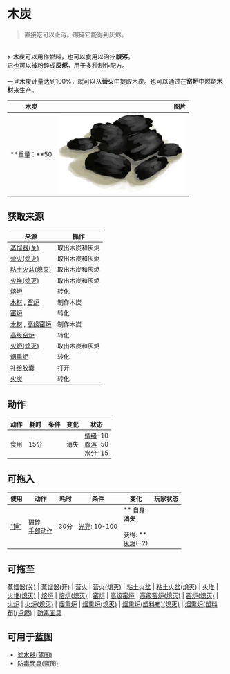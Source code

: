 # 木炭  
> 直接吃可以止泻。碾碎它能得到灰烬。  
<br>  
> 木炭可以用作燃料，也可以食用以治疗<b>腹泻</b>。<br>它也可以被粉碎成<b>灰烬</b>，用于多种制作配方。<br><br>一旦木炭计量达到100%，就可以从<b>营火</b>中提取木炭。也可以通过在<b>窑炉</b>中燃烧<b>木材</b>来生产。  
  
  木炭  |   图片   
 ----  |  ----:   
 **重量：**50  |  <img decoding="async" src="Sprite/Charcoal.png" href="a.md" style="max-width:300px;max-height:300px;">   
  
## 获取来源  
来源  |  操作  
----  |  ----  
[蒸馏器(关)](AlembicOff.md)  |  取出木炭和灰烬  
[营火(熄灭)](CampfireExtinguished.md)  |  取出木炭和灰烬  
[粘土火盆(熄灭)](ClayFirePitExtinguished.md)  |  取出木炭和灰烬  
[火堆(熄灭)](FireExtinguished.md)  |  取出木炭和灰烬  
[熔炉](Forge.md)  |  转化  
[木材](Wood.md) , [窑炉](Kiln.md)  |  制作木炭  
[窑炉](Kiln.md)  |  转化  
[木材](Wood.md) , [高级窑炉](KilnAdvanced.md)  |  制作木炭  
[高级窑炉](KilnAdvanced.md)  |  转化  
[火炉(熄灭)](StoveExtinguished.md)  |  取出木炭和灰烬  
[烟熏炉](Smoker.md)  |  转化  
[补给胶囊](TV_SupplyCapsule.md)  |  打开  
[火炭](Embers.md)  |  转化  
## 动作  
动作  |  耗时  |  条件  |  变化  |  状态  
----  |  ----  |  ----  |  ----  |  ----  
食用<br>  |  15分  |    |  消失  |  [情绪](Morale.md)-10<br>[腹泻](Diarrhoea.md)-50<br>[水分](Hydration.md)-15  
## 可拖入  
使用  |  动作  |  耗时  |  条件  |  变化  |  玩家状态  
----  |  ----  |  ----  |  ----  |  ----  |  ----  
[“锤”](tag_Hammer.md)  |  碾碎<br>[手部动作](HandAction.md)  |  30分  |  [光亮](Light.md): 10-100  |  ** 自身: **<br>消失<br><br>** 获得: **<br>  [灰烬](Ash.md)(+2)<br>  |    
## 可拖至  
[蒸馏器(关)](AlembicOff.md) | [蒸馏器(开)](AlembicOn.md) | [营火](Campfire.md) | [营火(熄灭)](CampfireExtinguished.md) | [粘土火盆](ClayFirePit.md) | [粘土火盆(熄灭)](ClayFirePitExtinguished.md) | [火堆](Fire.md) | [火堆(熄灭)](FireExtinguished.md) | [熔炉](Forge.md) | [熔炉(熄灭)](ForgeExtinguished.md) | [窑炉](Kiln.md) | [高级窑炉](KilnAdvanced.md) | [高级窑炉(熄灭)](KilnAdvancedExtinguished.md) | [窑炉(熄灭)](KilnExtinguished.md) | [火炉](Stove.md) | [火炉(熄灭)](StoveExtinguished.md) | [烟熏炉](Smoker.md) | [烟熏炉(熄灭)](SmokerExtinguished.md) | [烟熏炉(塑料布)(熄灭)](SmokerExtinguishedPlastic.md) | [烟熏炉(塑料布)(点燃)](SmokerPlastic.md) | [防毒面具](GasMaskRustic.md)  
## 可用于蓝图  
- [滤水器(蓝图)](Bp_WaterFilter.md)  
- [防毒面具(蓝图)](Bp_GasMask.md)  
  
  
